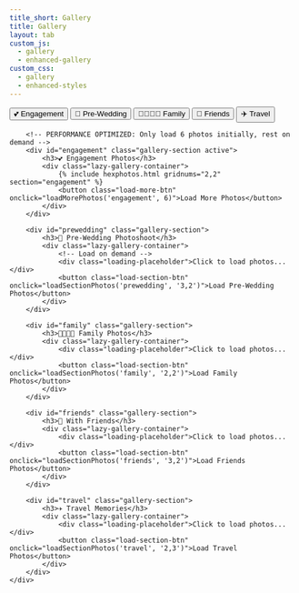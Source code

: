 ```yaml
---
title_short: Gallery
title: Gallery
layout: tab
custom_js: 
  - gallery
  - enhanced-gallery
custom_css: 
  - gallery
  - enhanced-styles
---
```


<div class="sectional-gallery">
    <div class="gallery-sections">
        <div class="section-tabs">
            <button class="section-tab active" onclick="showSection('engagement')">💕 Engagement</button>
            <button class="section-tab" onclick="showSection('prewedding')">📸 Pre-Wedding</button>
            <button class="section-tab" onclick="showSection('family')">👨‍👩‍👧‍👦 Family</button>
            <button class="section-tab" onclick="showSection('friends')">👫 Friends</button>
            <button class="section-tab" onclick="showSection('travel')">✈️ Travel</button>
        </div>
        
        <!-- PERFORMANCE OPTIMIZED: Only load 6 photos initially, rest on demand -->
        <div id="engagement" class="gallery-section active">
            <h3>💕 Engagement Photos</h3>
            <div class="lazy-gallery-container">
                {% include hexphotos.html gridnums="2,2" section="engagement" %}
                <button class="load-more-btn" onclick="loadMorePhotos('engagement', 6)">Load More Photos</button>
            </div>
        </div>
        
        <div id="prewedding" class="gallery-section">
            <h3>📸 Pre-Wedding Photoshoot</h3>
            <div class="lazy-gallery-container">
                <!-- Load on demand -->
                <div class="loading-placeholder">Click to load photos...</div>
                <button class="load-section-btn" onclick="loadSectionPhotos('prewedding', '3,2')">Load Pre-Wedding Photos</button>
            </div>
        </div>
        
        <div id="family" class="gallery-section">
            <h3>👨‍👩‍👧‍👦 Family Photos</h3>
            <div class="lazy-gallery-container">
                <div class="loading-placeholder">Click to load photos...</div>
                <button class="load-section-btn" onclick="loadSectionPhotos('family', '2,2')">Load Family Photos</button>
            </div>
        </div>
        
        <div id="friends" class="gallery-section">
            <h3>👫 With Friends</h3>
            <div class="lazy-gallery-container">
                <div class="loading-placeholder">Click to load photos...</div>
                <button class="load-section-btn" onclick="loadSectionPhotos('friends', '3,2')">Load Friends Photos</button>
            </div>
        </div>
        
        <div id="travel" class="gallery-section">
            <h3>✈️ Travel Memories</h3>
            <div class="lazy-gallery-container">
                <div class="loading-placeholder">Click to load photos...</div>
                <button class="load-section-btn" onclick="loadSectionPhotos('travel', '2,3')">Load Travel Photos</button>
            </div>
        </div>
    </div>
</div>

<script>
// PERFORMANCE OPTIMIZATION: Lazy Loading Gallery
function showSection(sectionId) {
    // Hide all sections
    const sections = document.querySelectorAll('.gallery-section');
    const tabs = document.querySelectorAll('.section-tab');
    
    sections.forEach(section => section.classList.remove('active'));
    tabs.forEach(tab => tab.classList.remove('active'));
    
    // Show selected section
    document.getElementById(sectionId).classList.add('active');
    event.target.classList.add('active');
}

function loadSectionPhotos(section, gridnums) {
    const container = document.querySelector(`#${section} .lazy-gallery-container`);
    container.innerHTML = '<div class="loading">Loading photos...</div>';
    
    // Simulate loading with delay for better UX
    setTimeout(() => {
        const photoCount = gridnums.split(',').reduce((sum, num) => sum + parseInt(num), 0);
        let photosHTML = '<div class="hex-container modern-gallery-grid">';
        
        for (let i = 1; i <= photoCount; i++) {
            photosHTML += `
                <div class="hex-wrapper gallery-item">
                    <div class="hex">
                        <img src="/assets/${section}/photo${i}.jpg" 
                             alt="Photo ${i}"
                             loading="lazy"
                             onerror="this.style.display='none';">
                    </div>
                </div>
            `;
        }
        photosHTML += '</div>';
        container.innerHTML = photosHTML;
    }, 500);
}

function loadMorePhotos(section, startIndex) {
    const button = event.target;
    button.innerHTML = 'Loading...';
    button.disabled = true;
    
    setTimeout(() => {
        const container = document.querySelector(`#${section} .hex-container`);
        
        // Add more photos (example: photos 5-8)
        for (let i = startIndex; i <= startIndex + 3; i++) {
            const photoDiv = document.createElement('div');
            photoDiv.className = 'hex-wrapper gallery-item';
            photoDiv.innerHTML = `
                <div class="hex">
                    <img src="/assets/${section}/photo${i}.jpg" 
                         alt="Photo ${i}"
                         loading="lazy"
                         onerror="this.style.display='none';">
                </div>
            `;
            container.appendChild(photoDiv);
        }
        
        button.style.display = 'none'; // Hide load more button
    }, 300);
}
</script>
